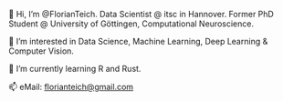 👋 Hi, I’m @FlorianTeich.
Data Scientist @ itsc in Hannover.
Former PhD Student @ University of Göttingen, Computational Neuroscience.

👀 I’m interested in Data Science, Machine Learning, Deep Learning & Computer Vision.

🌱 I’m currently learning R and Rust.

📫 eMail: florianteich@gmail.com
